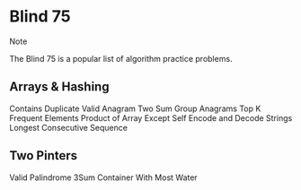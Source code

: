 # Blind 75

> [!NOTE]
> The Blind 75 is a popular list of algorithm practice problems.

## Arrays & Hashing
Contains Duplicate
Valid Anagram
Two Sum
Group Anagrams
Top K Frequent Elements
Product of Array Except Self
Encode and Decode Strings	
Longest Consecutive Sequence

## Two Pinters
Valid Palindrome
3Sum
Container With Most Water



